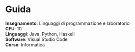 # Guida

**Insegnamento**: Linguaggi di programmazione e laboratorio<br>
**CFU**: 10<br>
**Linguaggi**: Java, Python, Haskell<br>
**Software**: Visual Studio Code<br>
**Corso**: Informatica<br>
